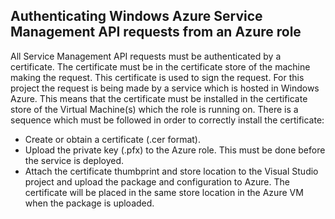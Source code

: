 ## Authenticating Windows Azure Service Management API requests from an Azure role ##

All Service Management API requests must be authenticated by a certificate. The certificate must be in the certificate store of the machine making the request. This certificate is used to sign the request. For this project the request is being made by a service which is hosted in Windows Azure. This means that the certificate must be installed in the certificate store of the Virtual Machine(s) which the role is running on. There is a sequence which must be followed in order to correctly install the certificate:
  * Create or obtain a certificate (.cer format).
  * Upload the private key (.pfx) to the Azure role. This must be done before the service is deployed.
  * Attach the certificate thumbprint and store location to the Visual Studio project and upload the package and configuration to Azure. The certificate will be placed in the same store location in the Azure VM when the package is uploaded.
